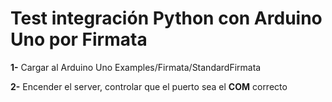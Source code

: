 # Test integración Python con Arduino Uno por Firmata
**1-** Cargar al Arduino Uno Examples/Firmata/StandardFirmata

**2-** Encender el server, controlar que el puerto sea el **COM** correcto